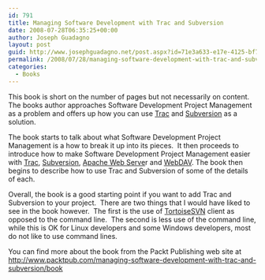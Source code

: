 ```yaml
---
id: 791
title: Managing Software Development with Trac and Subversion
date: 2008-07-28T06:35:25+00:00
author: Joseph Guadagno
layout: post
guid: http://www.josephguadagno.net/post.aspx?id=71e3a633-e17e-4125-bf7d-06bf7fbbfdbd
permalink: /2008/07/28/managing-software-development-with-trac-and-subversion/
categories:
  - Books
---
```

<p>This book is short on the number of pages but not necessarily on content.&nbsp;  The&nbsp;books author approaches&nbsp;Software&nbsp;Development Project Management as a problem  and offers up how you can&nbsp;use <a target="_blank" href="http://trac.edgewall.org/">Trac</a> and <a target="_blank" href="http://subversion.tigris.org/">Subversion</a> as a solution.&nbsp;</p>
<p>The book starts to talk about what Software Development Project Management is  a how to break it up into its pieces.&nbsp; It then proceeds to introduce how to make  Software Development Project Management easier with <a target="_blank" href="http://trac.edgewall.org/">Trac</a>, <a target="_blank" href="http://subversion.tigris.org/">Subversion</a>, <a target="_blank" href="http://httpd.apache.org/">Apache Web Serve</a>r and <a target="_blank" href="http://comparitech.net/webdav">WebDAV</a>. The book then begins to  describe how to use Trac and Subversion of some of the details of each.</p>
<p>Overall, the book is a good starting point if you want to add Trac and  Subversion to your project.&nbsp; There are two things that I would have liked to see  in the book however.&nbsp; The first is the use of <a target="_blank" href="http://tortoisesvn.tigris.org/">TortoiseSVN</a>&nbsp;client as  opposed to the command line.&nbsp; The second is less use of the command line, while  this is OK for Linux developers and some Windows developers, most do not like to  use command lines.</p>
<p>You can find more about the book from the Packt Publishing web site at <a href="http://www.packtpub.com/managing-software-development-with-trac-and-subversion/book" title="http://www.packtpub.com/managing-software-development-with-trac-and-subversion/book">http://www.packtpub.com/managing-software-development-with-trac-and-subversion/book</a></p>